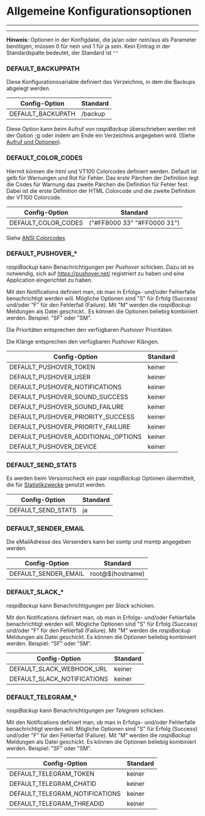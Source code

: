 # Allgemeine Konfigurationsoptionen

------------------

<!-- toc -->

------------------

**Hinweis:** Optionen in der Konfigdatei, die ja/an oder nein/aus als Parameter
benötigen, müssen 0 für nein und 1 für ja sein. Kein Eintrag in
der Standardspalte bedeutet, der Standard ist `""`

<div class="table-wrapper-for-options">

<a name="backuppath"></a>
### DEFAULT_BACKUPPATH

Diese Konfigurationsvariable definiert das Verzeichnis, in dem die Backups
abgelegt werden.

| Config-Option              | Standard |
|----------------------------|----------|
| DEFAULT_BACKUPATH          | /backup  |

Diese Option kann beim Aufruf von *raspiBackup* überschrieben werden
mit der Option [-p](backup-options.md#parm_p) oder indem am Ende
ein Verzeichnis angegeben wird. (Siehe [Aufruf und Optionen](details.md)).

### DEFAULT_COLOR_CODES

Hiermit können die html und VT100 Colorcodes definiert werden. Default
ist gelb für Warnungen und Rot für Fehler. Das erste Pärchen der Definition legt
die Codes für Warnung das zweite Pärchen die Definition für Fehler fest. Dabei
ist die erste Definition der HTML Colorcode und die zweite Definition der VT100
Colorcode.

| Config-Option              | Standard |
|----------------------------|----------|
| DEFAULT_COLOR_CODES        | ("#FF8000 33" "#FF0000 31")  |

Siehe [ANSI Colorcodes](https://en.wikipedia.org/wiki/ANSI_escape_code)

### DEFAULT_PUSHOVER_*

*raspiBackup* kann Benachrichtigungen per *Pushover* schicken. Dazu
ist es notwendig, sich auf <https://pushover.net/> registriert zu haben und eine
Application eingerichtet zu haben.

Mit den Notifications definiert man, ob man in Erfolgs- und/oder Fehlerfalle
benachrichtigt werden will. Mögliche Optionen sind "S" für Erfolg (Success)
und/oder "F" für den Fehlerfall (Failure). Mit "M" werden die *raspiBackup*
Meldungen als Datei geschickt.. Es können die Optionen beliebig kombiniert
werden. Beispiel: "SF" oder "SM".

Die Prioritäten entsprechen den verfügbaren *Pushover* Prioritäten.

Die Klänge entsprechen den verfügbaren *Pushover* Klängen.

| Config-Option              | Standard |
|----------------------------|----------|
| DEFAULT_PUSHOVER_TOKEN     | keiner   |
| DEFAULT_PUSHOVER_USER      | keiner   |
| DEFAULT_PUSHOVER_NOTIFICATIONS | keiner |
| DEFAULT_PUSHOVER_SOUND_SUCCESS | keiner     |
| DEFAULT_PUSHOVER_SOUND_FAILURE | keiner     |
| DEFAULT_PUSHOVER_PRIORITY_SUCCESS | keiner  |
| DEFAULT_PUSHOVER_PRIORITY_FAILURE | keiner  |
| DEFAULT_PUSHOVER_ADDITIONAL_OPTIONS | keiner|
| DEFAULT_PUSHOVER_DEVICE             | keiner |


### DEFAULT_SEND_STATS

Es werden beim Versionscheck ein paar *raspiBackup*
Optionen übermittelt, die für [Statistikzwecke](statistics.md) genutzt werden.

| Config-Option              | Standard |
|----------------------------|----------|
| DEFAULT_SEND_STATS         | ja       |

### DEFAULT_SENDER_EMAIL

Die eMailAdresse des Versenders kann bei ssmtp und msmtp angegeben werden.

| Config-Option              | Standard |
|----------------------------|----------|
| DEFAULT_SENDER_EMAIL | root@$(hostname) |


### DEFAULT_SLACK_*

*raspiBackup* kann Benachrichtigungen per *Slack* schicken.

Mit den Notifications definiert man, ob man in Erfolgs- und/oder Fehlerfalle
benachrichtigt werden will. Mögliche Optionen sind "S" für Erfolg (Success)
und/oder "F" für den Fehlerfall (Failure). Mit "M" werden die *raspiBackup*
Meldungen als Datei geschickt. Es können die Optionen beliebig kombiniert
werden. Beispiel: "SF" oder "SM".

| Config-Option               | Standard |
|-----------------------------|----------|
| DEFAULT_SLACK_WEBHOOK_URL   |  keiner  |
| DEFAULT_SLACK_NOTIFICATIONS |  keiner  |

### DEFAULT_TELEGRAM_*

*raspiBackup* kann Benachrichtigungen per *Telegram* schicken.

Mit den Notifications definiert man, ob man in Erfolgs- und/oder Fehlerfalle
benachrichtigt werden will. Mögliche Optionen sind "S" für Erfolg (Success)
und/oder "F" für den Fehlerfall (Failure). Mit "M" werden die *raspiBackup*
Meldungen als Datei geschickt. Es können die Optionen beliebig kombiniert
werden. Beispiel: "SF" oder "SM".

| Config-Option               | Standard |
|-----------------------------|----------|
| DEFAULT_TELEGRAM_TOKEN      | keiner   |
| DEFAULT_TELEGRAM_CHATID     | keiner  |
| DEFAULT_TELEGRAM_NOTIFICATIONS | keiner |
| DEFAULT_TELEGRAM_THREADID      | keiner   | ab Release 7.1.1 |


</div>

[.status]: rst
